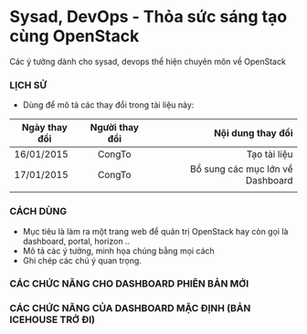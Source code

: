 # Sysad, DevOps - Thỏa sức sáng tạo cùng OpenStack
Các ý tưởng dành cho sysad, devops thể hiện chuyên môn về OpenStack

### LỊCH SỬ
* Dùng để mô tả các thay đổi trong tài liệu này: 

| Ngày thay đổi     | Người thay đổi      | Nội dung thay đổi  |
| ------------- |:-------------:| -----:|
| 16/01/2015    | CongTo | Tạo tài liệu |
| 17/01/2015    | CongTo      |   Bổ sung các mục lớn về Dashboard |
| |     |   |

### CÁCH DÙNG
* Mục tiêu là làm ra một trang web để quản trị OpenStack hay còn gọi là dashboard, portal, horizon ..
* Mô tả các ý tưởng, minh họa chúng bằng mọi cách
* Ghi chép các chú ý quan trọng.

### CÁC CHỨC NĂNG CHO DASHBOARD PHIÊN BẢN MỚI


### CÁC CHỨC NĂNG CỦA DASHBOARD MẶC ĐỊNH (BẢN ICEHOUSE TRỞ ĐI)
